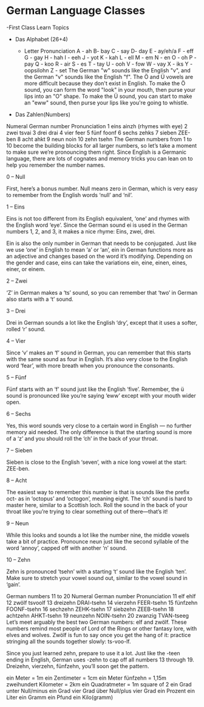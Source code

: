 # German Language Classes
  -First Class Learn Topics
  - Das Alphabet (26+4)
    -  Letter Pronunciation
A - ah
B- bay
C - say
D- day
E - ay/eh/a
F - eff
G - gay
H - hah
I - eeh
J - yot
K - kah
L - ell
M - em
N - en
O - oh
P - pay
Q - koo
R - air
S - es
T - tay
U - ooh
V - fow
W - vay
X - iks
Y - oopsilohn
Z - set
The German "w" sounds like the English "v", and the German "v" sounds like the English "f". The Ö and Ü vowels are more difficult because they don't exist in English. To make the Ö sound, you can form the word "look" in your mouth, then purse your lips into an "O" shape. To make the Ü sound, you can start to make an "eww" sound, then purse your lips like you're going to whistle.

- Das Zahlen(Numbers)
 
 
Numeral	German number	Pronunciation
1	eins	ainzh (rhymes with eye)
2	zwei	tsvai
3	drei	drai
4	vier	feer
5	fünf	foonf
6	sechs	zehks
7	sieben	ZEE-ben
8	acht	ahkt
9	neun	noin
10	zehn	tsehn
The German numbers from 1 to 10 become the building blocks for all larger numbers, so let’s take a moment to make sure we’re pronouncing them right. Since English is a Germanic language, there are lots of cognates and memory tricks you can lean on to help you remember the number names.

0 – Null

First, here’s a bonus number. Null means zero in German, which is very easy to remember from the English words ‘null’ and ‘nil’.

1 – Eins

Eins is not too different from its English equivalent, ‘one’ and rhymes with the English word ‘eye’. Since the German sound ei is used in the German numbers 1, 2, and 3, it makes a nice rhyme: Eins, zwei, drei.

Ein is also the only number in German that needs to be conjugated. Just like we use ‘one’ in English to mean ‘a’ or ‘an’, ein in German functions more as an adjective and changes based on the word it’s modifying. Depending on the gender and case, eins can take the variations ein, eine, einen, eines, einer, or einem.

2 – Zwei

‘Z’ in German makes a ‘ts’ sound, so you can remember that ‘two’ in German also starts with a ‘t’ sound.

3 – Drei

Drei in German sounds a lot like the English ‘dry’, except that it uses a softer, rolled ‘r’ sound.

4 – Vier

Since ‘v’ makes an ‘f’ sound in German, you can remember that this starts with the same sound as four in English. It’s also very close to the English word ‘fear’, with more breath when you pronounce the consonants.

5 – Fünf

Fünf starts with an ‘f’ sound just like the English ‘five’. Remember, the ü sound is pronounced like you’re saying ‘eww’ except with your mouth wider open.

6 – Sechs

Yes, this word sounds very close to a certain word in English — no further memory aid needed. The only difference is that the starting sound is more of a ‘z’ and you should roll the ‘ch’ in the back of your throat.

7 – Sieben

Sieben is close to the English ‘seven’, with a nice long vowel at the start: ZEE-ben.

8 – Acht

The easiest way to remember this number is that is sounds like the prefix oct- as in ‘octopus’ and ‘octogon’, meaning eight. The ‘ch’ sound is hard to master here, similar to a Scottish loch. Roll the sound in the back of your throat like you’re trying to clear something out of there—that’s it!

9 – Neun

While this looks and sounds a lot like the number nine, the middle vowels take a bit of practice. Pronounce neun just like the second syllable of the word ‘annoy’, capped off with another ‘n’ sound.

10 – Zehn

Zehn is pronounced ‘tsehn’ with a starting ‘t’ sound like the English ‘ten’. Make sure to stretch your vowel sound out, similar to the vowel sound in ‘gain’.

German numbers 11 to 20
Numeral	 German number	   Pronunciation
11	      elf	                ehlf
12	      zwölf	               tsvoolf
13	     dreizehn	          DRAI-tsehn
14	     vierzehn	          FEER-tsehn
15	     fünfzehn	          FOONF-tsehn
16	     sechzehn	          ZEHK-tsehn
17	      siebzehn	          ZEEB-tsehn
18	      achtzehn	           AHKT-tsehn
19	       neunzehn	           NOIN-tsehn
20	        zwanzig	            TVAN-tseeg
Let’s meet arguably the best two German numbers: elf and zwölf. These numbers remind most people of Lord of the Rings or other fantasy lore, with elves and wolves. Zwölf is fun to say once you get the hang of it: practice stringing all the sounds together slowly: ts-voo-lf.

Since you just learned zehn, prepare to use it a lot. Just like the -teen ending in English, German uses -zehn to cap off all numbers 13 through 19. Dreizehn, vierzehn, fünfzehn, you’ll soon get the pattern.


ein Meter = 1m
ein Zentimeter = 1cm
ein Meter fünfzehn = 1,15m
zweihundert Kilometer  = 2km
ein Quadratmeter  = 1m square of 2
ein	Grad	unter	Null/minus	ein	Grad
vier	Grad	über	Null/plus	vier	Grad 
ein Prozent 
ein Liter 
ein Gramm 
ein Pfund 
ein	Kilo(gramm)


